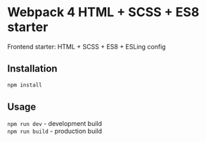 # Webpack 4 HTML + SCSS + ES8 starter

Frontend starter: HTML + SCSS + ES8 + ESLing config

## Installation

```bash
npm install
```

## Usage

`npm run dev` - development build  
`npm run build` - production build
